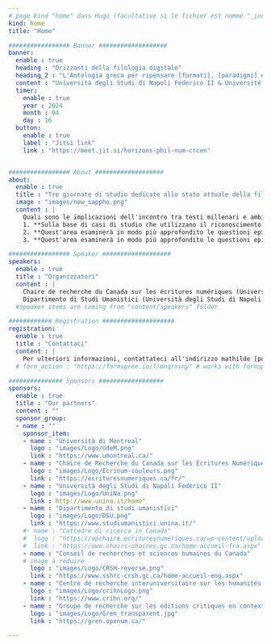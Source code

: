 ```yaml
---
# page kind "home" dans Hugo (facultative si le fichier est nommé "_index.md")
kind: home
title: "Home"

################# Banner ###################
banner:
  enable : true
  heading : "Orizzonti della filologia digitale"
  heading_2 : "L'Antologia greca per ripensare [formati], [paradigmi] e [collaborazione]"
  content : "Università degli Studi di Napoli Federico II & Université de Montréal, 16-18 di Aprile 2024"
  timer:
    enable : true
    year : 2024
    month : 04
    day : 16
  button:
    enable : true
    label : "Jitsi link"
    link : "https://meet.jit.si/horizons-phil-num-crcen"


################# About ###################
about:
  enable : true
  title : "Tre giornate di studio dedicate allo stato attuale della filologia nell'era digitale, a partire dall'*Antologia greca*"
  image : "images/new_sappho.png"
  content : | 
    Quali sono le implicazioni dell'incontro tra testi millenari e ambienti digitali complessi? Come gestire i dati generati dai progetti di Digital Classics? Come strutturarli per renderli accessibili, valorizzarli e riutilizzarli? Queste domande sono al centro delle tre giornate di studio intitolate "Orizzonti della filologia digitale. L'*Antologia greca* per ripensare formati, paradigmi e collaborazione" (16-18 aprile 2024, Università degli Studi di Napoli Federico II & Université de Montréal). L'obiettivo di questo evento è quello di avviare riflessioni e discussioni sui fondamenti epistemologici dei progetti di pubblicazione o studio dei testi classici nell'era digitale, con particolare riferimento alla scelta e all'uso di strumenti specifici, all'implementazione della collaborazione, alla gestione dei dati, ecc. Questo incontro si concentrerà sul caso di studio dell'*Antologia greca*, consentendo di sfruttare la piattaforma e i dati del [progetto d'edizione digitale e collaborativa dell'*Antologia greca*](https://anthologiagraeca.org), portato avanti presso la Canada Research Chair in Digital Textualities dal 2014. Ogni giornata sarà dedicata a uno dei tre assi dell'evento; le mattine saranno dedicate alle conferenze e i pomeriggi a *workshops* pratici che permetteranno di esplorare concretamente i concetti discussi e di applicare alcune delle metodologie presentate. 
    1. **Sulla base di casi di studio che utilizzano il riconoscimento della scrittura a mano (HTR), la ricostruzione digitale e varie applicazioni di intelligenza artificiale, questo tema analizzerà le varie metodologie e gli usi che possono essere fatti dei recenti progressi tecnici che offrono nuove prospettive per la conservazione e la comprensione del patrimonio classico.
    2. **Quest'area esaminerà in modo più approfondito le questioni epistemologiche sollevate dai progetti di collaborazione nel campo delle scienze umane digitali. Metterà in evidenza le collaborazioni interdisciplinari analizzando come esse plasmino la nostra comprensione dei testi antichi nell'era digitale. Esaminando le dinamiche della collaborazione, questo asse esplorerà come gli approcci plurali arricchiscano la ricerca, aprendo nuove prospettive e metodologie di approccio e interpretazione delle fonti antiche. 
    3. **Quest'area esaminerà in modo più approfondito le questioni epistemologiche sollevate dalle scelte tecniche di edizione dei testi classici. Con particolare attenzione all'editing critico, si esplorerà come queste scelte metodologiche influenzino la nostra comprensione e interpretazione dei testi antichi, esaminando come le decisioni editoriali abbiano un impatto sulla trasmissione, la conservazione e la diffusione dei testi antichi. 

################# Speaker ###################
speakers:
  enable : true
  title : "Organizzatori"
  content : |
    Chaire de recherche du Canada sur les écritures numériques (Università di Montréal)  
    Dipartimento di Studi Umanistici (Università degli Studi di Napoli Federico II)"
  #speaker items are coming from "content/speakers" folder

############ Registration ####################
registration:
  enable : true
  title : "Contattaci"
  content : |
    Per ulteriori informazioni, contattateci all'indirizzo mathilde [punto] verstraete [at] umontreal [punto] ca.
  # form_action : "https://formspree.io/f/mnqrnvny" # works with formspree.io

############### Sponsors ##################
sponsors:
  enable : true
  title : "Our partners"
  content : ""
  sponsor_group:
  - name : ""
    sponsor_item:
    - name : "Università di Montreal" 
      logo : "images/Logo/UdeM.png" 
      link : "https://www.umontreal.ca/"
    - name : "Chaire de Recherche du Canada sur les Écritures Numériques"
      logo : "images/Logo/Ecrinum-couleurs.png"
      link : "https://ecrituresnumeriques.ca/fr/"
    - name : "Università degli Studi di Napoli Federico II" 
      logo : "images/Logo/UniNa.png" 
      link : http://www.unina.it/home"
    - name : "Dipartimento di studi umanistici" 
      logo : "images/Logo/DSU.png" 
      link : "https://www.studiumanistici.unina.it/"
    #- name : "Cattedre di ricerca in Canada"
    #  logo : "https://wpchaire.ecrituresnumeriques.ca/wp-content/uploads/2018/07/Chaire-canada-768x358.png"
    #  link : "https://www.chairs-chaires.gc.ca/home-accueil-fra.aspx"
    - name : "Conseil de recherches et sciences humaines du Canada"
    # image à réduire
      logo : "images/Logo/CRSH-reverse.png"
      link : "https://www.sshrc-crsh.gc.ca/home-accueil-eng.aspx"
    - name : "Centre de recherche interuniversitaire sur les humanités numériques"
      logo : "images/Logo/crihnLogo.png"
      link : "https://www.crihn.org/"
    - name : "Groupe de recherche sur les éditions critiques en contexte numérique"
      logo : "images/Logo/Gren_transparent.jpg"
      link : "https://gren.openum.ca/"

---
```

